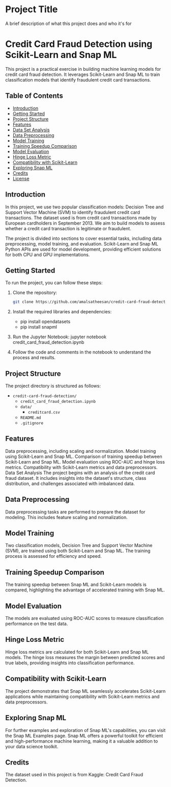 
# Project Title

A brief description of what this project does and who it's for

# Credit Card Fraud Detection using Scikit-Learn and Snap ML

This project is a practical exercise in building machine learning models for credit card fraud detection. It leverages Scikit-Learn and Snap ML to train classification models that identify fraudulent credit card transactions.

## Table of Contents

- [Introduction](#introduction)
- [Getting Started](#getting-started)
- [Project Structure](#project-structure)
- [Features](#features)
- [Data Set Analysis](#data-set-analysis)
- [Data Preprocessing](#data-preprocessing)
- [Model Training](#model-training)
- [Training Speedup Comparison](#training-speedup-comparison)
- [Model Evaluation](#model-evaluation)
- [Hinge Loss Metric](#hinge-loss-metric)
- [Compatibility with Scikit-Learn](#compatibility-with-scikit-learn)
- [Exploring Snap ML](#exploring-snap-ml)
- [Credits](#credits)
- [License](#license)

## Introduction

In this project, we use two popular classification models: Decision Tree and Support Vector Machine (SVM) to identify fraudulent credit card transactions. The dataset used is from credit card transactions made by European cardholders in September 2013. We aim to build models to assess whether a credit card transaction is legitimate or fraudulent.

The project is divided into sections to cover essential tasks, including data preprocessing, model training, and evaluation. Scikit-Learn and Snap ML Python APIs are used for model development, providing efficient solutions for both CPU and GPU implementations.

## Getting Started

To run the project, you can follow these steps:

1. Clone the repository:

   ```bash
   git clone https://github.com/amalsatheesan/credit-card-fraud-detection.git

2. Install the required libraries and dependencies:
    
    * pip install opendatasets
    * pip install snapml

    
3. Run the Jupyter Notebook:
    jupyter notebook credit_card_fraud_detection.ipynb

4. Follow the code and comments in the notebook to understand the process and results.

## Project Structure

The project directory is structured as follows:

- `credit-card-fraud-detection/`
  - `credit_card_fraud_detection.ipynb`
  - `data/`
    - `creditcard.csv`
  - `README.md`
  - `.gitignore`


## Features
Data preprocessing, including scaling and normalization.
Model training using Scikit-Learn and Snap ML.
Comparison of training speedup between Scikit-Learn and Snap ML.
Model evaluation using ROC-AUC and hinge loss metrics.
Compatibility with Scikit-Learn metrics and data preprocessors.
Data Set Analysis
The project begins with an analysis of the credit card fraud dataset. It includes insights into the dataset's structure, class distribution, and challenges associated with imbalanced data.

## Data Preprocessing
Data preprocessing tasks are performed to prepare the dataset for modeling. This includes feature scaling and normalization.

## Model Training
Two classification models, Decision Tree and Support Vector Machine (SVM), are trained using both Scikit-Learn and Snap ML. The training process is assessed for efficiency and speed.

## Training Speedup Comparison
The training speedup between Snap ML and Scikit-Learn models is compared, highlighting the advantage of accelerated training with Snap ML.

## Model Evaluation
The models are evaluated using ROC-AUC scores to measure classification performance on the test data.

## Hinge Loss Metric
Hinge loss metrics are calculated for both Scikit-Learn and Snap ML models. The hinge loss measures the margin between predicted scores and true labels, providing insights into classification performance.

## Compatibility with Scikit-Learn
The project demonstrates that Snap ML seamlessly accelerates Scikit-Learn applications while maintaining compatibility with Scikit-Learn metrics and data preprocessors.

## Exploring Snap ML
For further examples and exploration of Snap ML's capabilities, you can visit the Snap ML Examples page. Snap ML offers a powerful toolkit for efficient and high-performance machine learning, making it a valuable addition to your data science toolkit.

## Credits
The dataset used in this project is from Kaggle: Credit Card Fraud Detection.